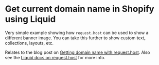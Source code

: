 # Get current domain name in Shopify using Liquid
Very simple example showing how `request.host` can be used to show a different banner image. You can take this further to show custom text, collections, layouts, etc.

Relates to the blog post on [Getting domain name with request.host](https://freakdesign.com.au/blogs/news/get-the-current-domain-being-used-with-liquid). Also see the [Liquid docs on request.host](https://help.shopify.com/themes/liquid/objects#request) for more info. 
